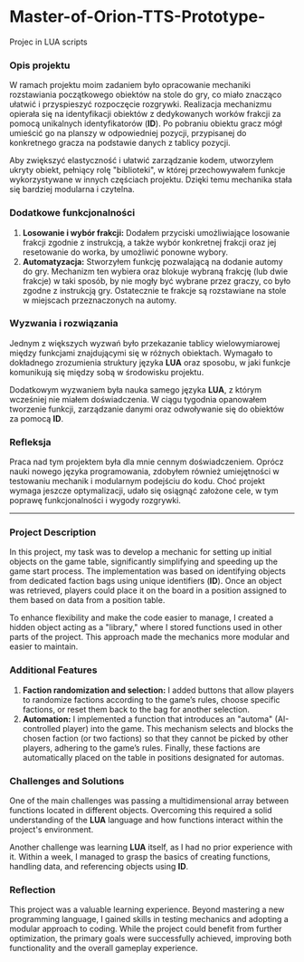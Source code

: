 # Master-of-Orion-TTS-Prototype-
Projec in LUA scripts

### Opis projektu  
W ramach projektu moim zadaniem było opracowanie mechaniki rozstawiania początkowego obiektów na stole do gry, co miało znacząco ułatwić i przyspieszyć rozpoczęcie rozgrywki. Realizacja mechanizmu opierała się na identyfikacji obiektów z dedykowanych worków frakcji za pomocą unikalnych identyfikatorów (**ID**). Po pobraniu obiektu gracz mógł umieścić go na planszy w odpowiedniej pozycji, przypisanej do konkretnego gracza na podstawie danych z tablicy pozycji.  

Aby zwiększyć elastyczność i ułatwić zarządzanie kodem, utworzyłem ukryty obiekt, pełniący rolę "biblioteki", w której przechowywałem funkcje wykorzystywane w innych częściach projektu. Dzięki temu mechanika stała się bardziej modularna i czytelna.  

### Dodatkowe funkcjonalności  
1. **Losowanie i wybór frakcji:** Dodałem przyciski umożliwiające losowanie frakcji zgodnie z instrukcją, a także wybór konkretnej frakcji oraz jej resetowanie do worka, by umożliwić ponowne wybory.  
2. **Automatyzacja:** Stworzyłem funkcję pozwalającą na dodanie automy do gry. Mechanizm ten wybiera oraz blokuje wybraną frakcję (lub dwie frakcje) w taki sposób, by nie mogły być wybrane przez graczy, co było zgodne z instrukcją gry. Ostatecznie te frakcje są rozstawiane na stole w miejscach przeznaczonych na automy. 

### Wyzwania i rozwiązania  
Jednym z większych wyzwań było przekazanie tablicy wielowymiarowej między funkcjami znajdującymi się w różnych obiektach. Wymagało to dokładnego zrozumienia struktury języka **LUA** oraz sposobu, w jaki funkcje komunikują się między sobą w środowisku projektu.  

Dodatkowym wyzwaniem była nauka samego języka **LUA**, z którym wcześniej nie miałem doświadczenia. W ciągu tygodnia opanowałem tworzenie funkcji, zarządzanie danymi oraz odwoływanie się do obiektów za pomocą **ID**.  

### Refleksja  
Praca nad tym projektem była dla mnie cennym doświadczeniem. Oprócz nauki nowego języka programowania, zdobyłem również umiejętności w testowaniu mechanik i modularnym podejściu do kodu. Choć projekt wymaga jeszcze optymalizacji, udało się osiągnąć założone cele, w tym poprawę funkcjonalności i wygody rozgrywki.  

---

### Project Description  
In this project, my task was to develop a mechanic for setting up initial objects on the game table, significantly simplifying and speeding up the game start process. The implementation was based on identifying objects from dedicated faction bags using unique identifiers (**ID**). Once an object was retrieved, players could place it on the board in a position assigned to them based on data from a position table.  

To enhance flexibility and make the code easier to manage, I created a hidden object acting as a "library," where I stored functions used in other parts of the project. This approach made the mechanics more modular and easier to maintain.  

### Additional Features  
1. **Faction randomization and selection:** I added buttons that allow players to randomize factions according to the game’s rules, choose specific factions, or reset them back to the bag for another selection.  
2. **Automation:** I implemented a function that introduces an "automa" (AI-controlled player) into the game. This mechanism selects and blocks the chosen faction (or two factions) so that they cannot be picked by other players, adhering to the game’s rules. Finally, these factions are automatically placed on the table in positions designated for automas.  

### Challenges and Solutions  
One of the main challenges was passing a multidimensional array between functions located in different objects. Overcoming this required a solid understanding of the **LUA** language and how functions interact within the project's environment.  

Another challenge was learning **LUA** itself, as I had no prior experience with it. Within a week, I managed to grasp the basics of creating functions, handling data, and referencing objects using **ID**.  

### Reflection  
This project was a valuable learning experience. Beyond mastering a new programming language, I gained skills in testing mechanics and adopting a modular approach to coding. While the project could benefit from further optimization, the primary goals were successfully achieved, improving both functionality and the overall gameplay experience.  
